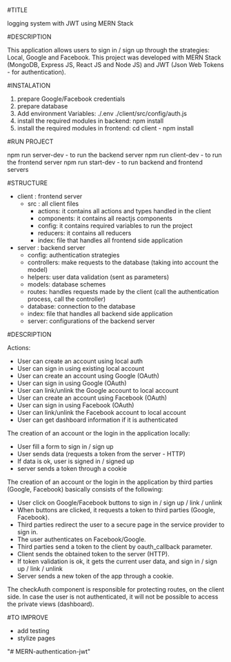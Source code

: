 #TITLE

logging system with JWT using MERN Stack

#DESCRIPTION

This application allows users to sign in / sign up through the strategies: Local, Google and Facebook. This project was developed with MERN Stack (MongoDB, Express JS, React JS and Node JS) and JWT (Json Web Tokens - for authentication).

#INSTALATION

1. prepare Google/Facebook credentials
2. prepare database
3. Add environment Variables:
./.env
./client/src/config/auth.js
4. install the required modules in backend: npm install 
5. install the required modules in frontend: cd client - npm install

#RUN PROJECT

npm run server-dev - to run the backend server
npm run client-dev - to run the frontend server
npm run start-dev - to run backend and frontend servers

#STRUCTURE

- client : frontend server
    - src : all client files
        - actions: it contains all actions and types handled in the client
        - components: it contains all reactjs components
        - config: it contains required variables to run the project
        - reducers: it contains all reducers
        - index: file that handles all frontend side application
- server : backend server
    - config: authentication strategies
    - controllers: make requests to the database (taking into account the model)
    - helpers: user data validation (sent as parameters)
    - models: database schemes
    - routes: handles requests made by the client (call the authentication process, call the controller)
    - database: connection to the database
    - index: file that handles all backend side application
    - server: configurations of the backend server


#DESCRIPTION

Actions:

- User can create an account using local auth
- User can sign in using existing local account
- User can create an account using Google (OAuth)
- User can sign in using Google (OAuth)
- User can link/unlink the Google account to local account
- User can create an account using Facebook (OAuth)
- User can sign in using Facebook (OAuth)
- User can link/unlink the Facebook account to local account
- User can get dashboard information if it is authenticated

The creation of an account or the login in the application locally: 

- User fill a form to sign in / sign up
- User sends data (requests a token from the server - HTTP)
- If data is ok, user is signed in / signed up
- server sends a token through a cookie

The creation of an account or the login in the application by third parties (Google, Facebook) basically consists of the following: 

- User click on Google/Facebook buttons to sign in / sign up / link / unlink
- When buttons are clicked, it requests a token to third parties (Google, Facebook).
- Third parties redirect the user to a secure page in the service provider to sign in.
- The user authenticates on Facebook/Google.
- Third parties send a token to the client by oauth_callback parameter.
- Client sends the obtained token to the server (HTTP).
- If token validation is ok, it gets the current user data, and sign in / sign up / link / unlink
- Server sends a new token of the app through a cookie.

The checkAuth component is responsible for protecting routes, on the client side. In case the user is not authenticated, it will not be possible to access the private views (dashboard).

#TO IMPROVE

- add testing
- stylize pages






"# MERN-authentication-jwt" 
